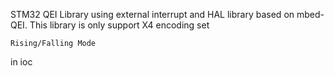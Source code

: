 STM32 QEI Library using external interrupt and HAL library based on mbed-QEI.
This library is only support X4 encoding
set 
```
Rising/Falling Mode
```
in ioc
